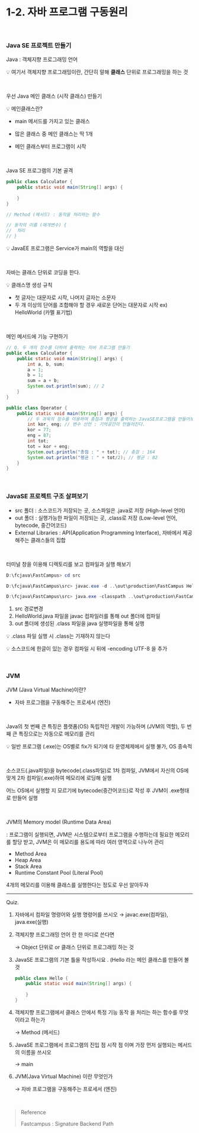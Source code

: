 # 1-2. 자바 프로그램 구동원리

<br/>

### Java SE 프로젝트 만들기

Java : 객체지향 프로그래밍 언어

:bulb: 여기서 객체지향 프로그래밍이란, 간단히 말해 **클래스** 단위로 프로그래밍을 하는 것

<br/>

우선 Java 메인 클래스 (시작 클래스) 만들기

:bulb: 메인클래스란?

- main 메서드를 가지고 있는 클래스

- 많은 클래스 중 메인 클래스는 딱 1개

- 메인 클래스부터 프로그램이 시작

<br/>

Java SE 프로그램의 기본 골격

```java
public class Calculator {
    public static void main(String[] args) {
        
    }
}

// Method (메서드) : 동작을 처리하는 함수

// 동작의 이름 (매개변수) {
//	처리
// }
```

:bulb: JavaEE 프로그램은 Service가 main의 역할을 대신

<br/>

자바는 클래스 단위로 코딩을 한다.

:bulb: 클래스명 생성 규칙

- 첫 글자는 대문자로 시작, 나머지 글자는 소문자
- 두 개 이상의 단어를 조합해야 할 경우 새로운 단어는 대문자로 시작 ex) HelloWorld (카멜 표기법)

<br/>

메인 메서드에 기능 구현하기

```java
// Q. 두 개의 정수를 더하여 출력하는 자바 프로그램 만들기
public class Calculator {
    public static void main(String[] args) {
        int a, b, sum;
        a = 1;
        b = 1;
        sum = a + b;
        System.out.println(sum); // 2
    }
}
```

```java
public class Operator {
    public static void main(String[] args) {
        // 두 과목의 점수를 이용하여 총점과 평균을 출력하는 JavaSE프로그램을 만들어보자
        int kor, eng; // 변수 선언 : 기억공간이 만들어진다.
        kor = 77;
        eng = 87;
        int tot;
        tot = kor + eng;
        System.out.println("총점 : " + tot); // 총점 : 164
        System.out.println("평균 : " + tot/2); // 평균 : 82
    }
}
```

<br/>

### JavaSE 프로젝트 구조 살펴보기

- src 폴더 : 소스코드가 저장되는 곳, 소스파일은 .java로 저장 (High-level 언어)
- out 폴더 : 실행가능한 파일이 저장되는 곳, .class로 저장 (Low-level 언어, bytecode, 중간어코드)
- External Libraries : API(Application Programming Interface), 자바에서 제공해주는 클래스들의 집합

<br/>

터미널 창을 이용해 디렉토리를 보고 컴파일과 실행 해보기

```powershell
D:\fcjava\FastCampus> cd src

D:\fcjava\FastCampus\src> javac.exe -d ..\out\production\FastCampus HelloWorld.java

D:\fcjava\FastCampus\src> java.exe -classpath ..\out\production\FastCampus HelloWorld
```

1. src 경로변경
2. HelloWorld.java 파일을 javac 컴파일러를 통해 out 폴더에 컴파일
3. out 폴더에 생성된 .class 파일을 java 실행파일을 통해 실행

:bulb: .class 파일 실행 시 .class는 기재하지 않는다

:bulb: 소스코드에 한글이 있는 경우 컴파일 시 뒤에 -encoding UTF-8 을 추가

<br/>

### JVM

JVM (Java Virtual Machine)이란?

- 자바 프로그램을 구동해주는 프로세서 (엔진)

<br/>

Java의 첫 번째 큰 특징은 플랫폼(OS) 독립적인 개발이 가능하며 (JVM의 역할), 두 번째 큰 특징으로는 자동으로 메모리를 관리

:bulb: 일반 프로그램 (.exe)는 OS별로 fix가 되기에 타 운영체제에서 실행 불가, OS 종속적

<br/>

소스코드(.java파일)을 bytecode(.class파일)로 1차 컴파일, JVM에서 자신의 OS에 맞게 2차 컴파일(.exe)하여 메모리에 로딩해 실행

어느 OS에서 실행할 지 모르기에 bytecode(중간어코드)로 작성 후 JVM이 .exe형태로 만들어 실행

<br/>

JVM의 Memory model (Runtime Data Area)

: 프로그램이 실행되면, JVM은 시스템으로부터 프로그램을 수행하는데 필요한 메모리를 할당 받고, JVM은 이 메모리를 용도에 따라 여러 영역으로 나누어 관리

- Method Area
- Heap Area
- Stack Area
- Runtime Constant Pool (Literal Pool)

4개의 메모리를 이용해 클래스를 실행한다는 정도로 우선 알아두자

-----

Quiz.

1. 자바에서 컴파일 명령어와 실행 명령어를 쓰시오
   → javac.exe(컴파일), java.exe(실행)

2. 객체지향 프로그래밍 언어 란 한 마디로 쓴다면

   → Object 단위로 or 클래스 단위로 프로그래밍 하는 것

3. JavaSE 프로그램의 기본 틀을 작성하시요 . (Hello 라는 메인 클래스를 만들어 볼 것

   ```java
   public class Hello {
       public static void main(String[] args) {
           
       }
   }
   ```

4. 객체지향 프로그램에서 클래스 안에서 특정 기능 동작 을 처리는 하는 함수를 무엇이라고 하는가

   → Method (메서드)

5. JavaSE 프로그램에서 프로그램의 진입 점 시작 점 이며 가장 먼저 실행되는 메서드의 이름을 쓰시오

   → main

6. JVM(Java Virtual Machine) 이란 무엇인가

   → 자바 프로그램을 구동해주는 프로세서 (엔진)

<br/>

> Reference
>
> Fastcampus : Signature Backend Path